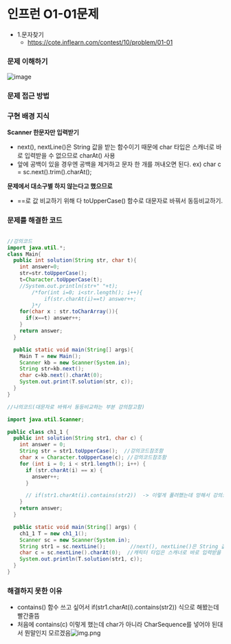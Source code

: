 # 인프런 O1-01문제
- 1.문자찾기
    - https://cote.inflearn.com/contest/10/problem/01-01

### 문제 이해하기
![image](https://user-images.githubusercontent.com/90403366/193588683-0d23d4cd-6385-4247-8d7c-6c14e1c1dd3b.png)
### 문제 접근 방법

### 구현 배경 지식
**Scanner 한문자만 입력받기**
 - next(), nextLine()은 String 값을 받는 함수이기 때문에 char 타입은 스캐너로 바로 입력받을 수 없으므로 charAt() 사용
 - 앞에 공백이 있을 경우엔 공백을 제거하고 문자 한 개를 꺼내오면 된다.
ex) char c = sc.next().trim().charAt();



**문제에서 대소구별 하지 않는다고 했으므로**
- ==로 값 비교하기 위해 다 toUpperCase() 함수로 대문자로 바꿔서 동등비교하기.

### 문제를 해결한 코드
```java

//강의코드
import java.util.*;
class Main{
  public int solution(String str, char t){
    int answer=0;
    str=str.toUpperCase();
    t=Character.toUpperCase(t);
    //System.out.println(str+" "+t);
		/*for(int i=0; i<str.length(); i++){
			if(str.charAt(i)==t) answer++;
		}*/
    for(char x : str.toCharArray()){
      if(x==t) answer++;
    }
    return answer;
  }

  public static void main(String[] args){
    Main T = new Main();
    Scanner kb = new Scanner(System.in);
    String str=kb.next();
    char c=kb.next().charAt(0);
    System.out.print(T.solution(str, c));
  }
}

//나의코드(대문자로 바꿔서 동등비교하는 부분 강의참고함)

import java.util.Scanner;

public class ch1_1 {
  public int solution(String str1, char c) {
    int answer = 0;
    String str = str1.toUpperCase();  //강의코드참조함
    char x = Character.toUpperCase(c); //강의코드참조함
    for (int i = 0; i < str1.length(); i++) {
      if (str.charAt(i) == x) {
        answer++;
      }

      // if(str1.charAt(i).contains(str2))  -> 이렇게 풀려했는데 망해서 강의코드보고 바꿈
    }
    return answer;
  }

  public static void main(String[] args) {
    ch1_1 T = new ch1_1();
    Scanner sc = new Scanner(System.in);
    String str1 = sc.nextLine();        //next(), nextLine()은 String 값을 받는 함수이기 때문에
    char c = sc.nextLine().charAt(0);  //캐릭터 타입은 스캐너로 바로 입력받을 수 없으므로 charAt() 사용
    System.out.println(T.solution(str1, c));
  }
}

```

### 해결하지 못한 이유
- contains() 함수 쓰고 싶어서  if(str1.charAt(i).contains(str2)) 식으로 해봤는데 빨간줄뜸
- 처음에 contains(c) 이렇게 했는데 char가 아니라 CharSequence를 넣어야 된대서 뭔말인지 모르겠음![img.png](img.png)
